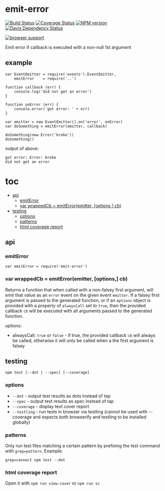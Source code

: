 # emit-error

[![Build Status](https://travis-ci.org/jasonpincin/emit-error.svg?branch=master)](https://travis-ci.org/jasonpincin/emit-error)
[![Coverage Status](https://coveralls.io/repos/jasonpincin/emit-error/badge.png?branch=master)](https://coveralls.io/r/jasonpincin/emit-error?branch=master)
[![NPM version](https://badge.fury.io/js/emit-error.png)](http://badge.fury.io/js/emit-error)
[![Davis Dependency Status](https://david-dm.org/jasonpincin/emit-error.png)](https://david-dm.org/jasonpincin/emit-error)

[![browser support](https://ci.testling.com/jasonpincin/emit-error.png)
](https://ci.testling.com/jasonpincin/emit-error)


Emit error if callback is executed with a non-null 1st argument

## example

```
var EventEmitter = require('events').EventEmitter,
    emitError    = require('..')

function callback (err) {
    console.log('did not get an error')
}

function onError (err) {
    console.error('got error: ' + err)
}

var emitter = new EventEmitter().on('error', onError)
var doSomething = emitError(emitter, callback)

doSomething(new Error('broke'))
doSomething()
```

output of above:
```
got error: Error: broke
did not get an error
```

# toc

- [api](#api)
  - [emitError](#emiterror)
  - [var wrappedCb = emitError(emitter, [options,] cb)](#var-wrappedcb-=-emiterroremitter-options-cb)
- [testing](#testing)
  - [options](#options)
  - [patterns](#patterns)
  - [html coverage report](#html-coverage-report)

## api

### emitError

`var emitError = require('emit-error')`

### var wrappedCb = emitError(emitter, [options,] cb)

Returns a function that when called with a non-falsey first argument, will emit that value 
as an `error` event on the given event `emitter`. If a falsey first argument is passed to the 
generated function, or if an `options` object is provided with a property of `alwaysCall` set to 
`true`, then the provided callback `cb` will be executed with all arguments passed to the 
generated function.

*options:*
- alwaysCall: `true` or `false` - if true, the provided callback `cb` will always be called, otherwise
  it will only be called when a the first argument is falsey


## testing

`npm test [--dot | --spec] [--coverage]`

### options

* `--dot` - output test results as dots instead of tap
* `--spec` - output test results as spec instead of tap
* `--coverage` - display text cover report
* `--testling` - run tests in browser via testling (cannot be used with --coverage and 
  expects both browserify and testling to be installed globally)
  

### patterns

Only run test files matching a certain pattern by prefixing the 
test command with `grep=pattern`. Example:

```
grep=connect npm test --dot
```

### html coverage report

Open it with `npm run view-cover` or `npm run vc`
